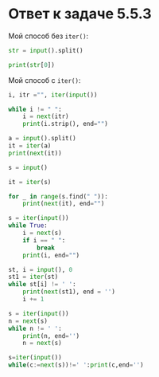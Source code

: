 # Ответ к задаче 5.5.3

Мой способ без `iter()`:

```python
str = input().split()

print(str[0])
```

Мой способ с `iter()`:

```python
i, itr ="", iter(input())

while i != " ":
    i = next(itr)
    print(i.strip(), end="")
```

```python
a = input().split()
it = iter(a)
print(next(it))
```

```python
s = input()

it = iter(s)

for _ in range(s.find(" ")):
    print(next(it), end="")
```

```python
s = iter(input())
while True:
    i = next(s) 
    if i == " ":
        break
    print(i, end="")
```

```python
st, i = input(), 0
st1 = iter(st)
while st[i] != ' ':
    print(next(st1), end = '')
    i += 1
```

```python
s = iter(input())
n = next(s)
while n != ' ':
    print(n, end='')
    n = next(s)
```

```python
s=iter(input())
while(c:=next(s))!=' ':print(c,end='')
```
